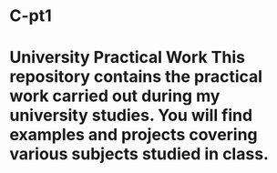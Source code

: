 # C-pt1
# University Practical Work This repository contains the practical work carried out during my university studies. You will find examples and projects covering various subjects studied in class.
